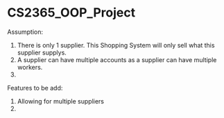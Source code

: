 # CS2365_OOP_Project

Assumption:
  1. There is only 1 supplier. This Shopping System will only sell what this supplier supplys.
  2. A supplier can have multiple accounts as a supplier can have multiple workers.
  3.
  
  
Features to be add:
  1. Allowing for multiple suppliers
  2.
